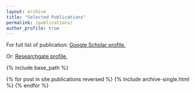 ```yaml
---
layout: archive
title: "Selected Publications"
permalink: /publications/
author_profile: true
---
```



For full list of publication: <u><a href="https://scholar.google.com/citations?hl=zh-CN&inst=10163712085368340378&pli=1&user=MtLj6n0AAAAJ">Google Scholar profile</a>.</u>

Or: <u><a href="https://www.researchgate.net/profile/Ge-Song-34">Researchgate profile</a>.</u>

{% include base_path %}

{% for post in site.publications reversed %}
  {% include archive-single.html %}
{% endfor %}
